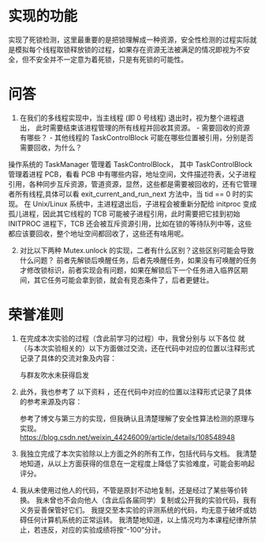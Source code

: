 # 实现的功能

实现了死锁检测，这里最重要的是把锁理解成一种资源，安全性检测的过程实际就是模拟每个线程取锁释放锁的过程，如果存在资源无法被满足的情况即视为不安全，但不安全并不一定意为着死锁，只是有死锁的可能性。

# 问答

1. 在我们的多线程实现中，当主线程 (即 0 号线程) 退出时，视为整个进程退出， 此时需要结束该进程管理的所有线程并回收其资源。 - 需要回收的资源有哪些？ - 其他线程的 TaskControlBlock 可能在哪些位置被引用，分别是否需要回收，为什么？

操作系统的 TaskManager 管理着 TaskControlBlock， 其中 TaskControlBlock 管理着进程 PCB，看看 PCB 中有哪些内容，地址空间，文件描述符表，父子进程引用，各种同步互斥资源，管道资源，显然，这些都是需要被回收的，还有它管理者所有线程,具体可以看 exit_current_and_run_next 方法中，当 tid == 0 时的实现。
在 Unix/Linux 系统中，主进程退出后，子进程会被重新分配给 initproc 变成孤儿进程，因此其它线程的 TCB 可能被子进程引用，此时需要把它挂到初始 INITPROC 进程下，TCB 还会被互斥资源引用，比如在锁的等待队列中等，这些都应该要回收，整个地址空间都回收了，这些还有啥用呢。

2. 对比以下两种 Mutex.unlock 的实现，二者有什么区别？这些区别可能会导致什么问题？
   前者先解锁后唤醒任务，后者先唤醒任务，如果没有可唤醒的任务才修改锁标识，前者实现会有问题，如果在解锁后下一个任务进入临界区期间，其它任务可能会拿到锁，就会有竞态条件了，后者更健壮。

# 荣誉准则

1. 在完成本次实验的过程（含此前学习的过程）中，我曾分别与 以下各位 就（与本次实验相关的）以下方面做过交流，还在代码中对应的位置以注释形式记录了具体的交流对象及内容：

    与群友吹水未获得启发

2. 此外，我也参考了 以下资料 ，还在代码中对应的位置以注释形式记录了具体的参考来源及内容：

    参考了博文与第三方的实现，但我确认且清楚理解了安全性算法检测的原理与实现。
    https://blog.csdn.net/weixin_44246009/article/details/108548948

3. 我独立完成了本次实验除以上方面之外的所有工作，包括代码与文档。 我清楚地知道，从以上方面获得的信息在一定程度上降低了实验难度，可能会影响起评分。

4. 我从未使用过他人的代码，不管是原封不动地复制，还是经过了某些等价转换。 我未曾也不会向他人（含此后各届同学）复制或公开我的实验代码，我有义务妥善保管好它们。 我提交至本实验的评测系统的代码，均无意于破坏或妨碍任何计算机系统的正常运转。 我清楚地知道，以上情况均为本课程纪律所禁止，若违反，对应的实验成绩将按“-100”分计。
